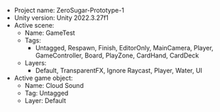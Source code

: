 <!-- UNITY CODE ASSIST INSTRUCTIONS START -->
- Project name: ZeroSugar-Prototype-1
- Unity version: Unity 2022.3.27f1
- Active scene:
  - Name: GameTest
  - Tags:
    - Untagged, Respawn, Finish, EditorOnly, MainCamera, Player, GameController, Board, PlayZone, CardHand, CardDeck
  - Layers:
    - Default, TransparentFX, Ignore Raycast, Player, Water, UI
- Active game object:
  - Name: Cloud Sound
  - Tag: Untagged
  - Layer: Default
<!-- UNITY CODE ASSIST INSTRUCTIONS END -->